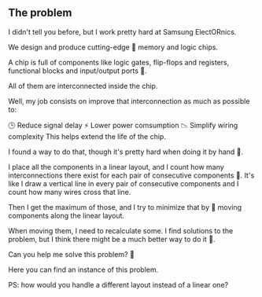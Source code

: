 ## The problem 

I didn't tell you before, but I work pretty hard at Samsung ElectORnics.

We design and produce cutting-edge 💾 memory and logic chips.

A chip is full of components like logic gates, flip-flops and registers, functional blocks and input/output ports 🔌.

All of them are interconnected inside the chip.

Well, my job consists on improve that interconnection as much as possible to:

🕒 Reduce signal delay
⚡ Lower power comsumption
📉 Simplify wiring complexity
This helps extend the life of the chip.

I found a way to do that, though it's pretty hard when doing it by hand 🤯.

I place all the components in a linear layout, and I count how many interconnections there exist for each pair of consecutive components 🧮. It's like I draw a vertical line in every pair of consecutive components and I count how many wires cross that line.

Then I get the maximum of those, and I try to minimize that by 🔀 moving components along the linear layout.

When moving them, I need to recalculate some. I find solutions to the problem, but I think there might be a much better way to do it 🤔.

Can you help me solve this problem? 🧩

Here you can find an instance of this problem.

PS: how would you handle a different layout instead of a linear one?